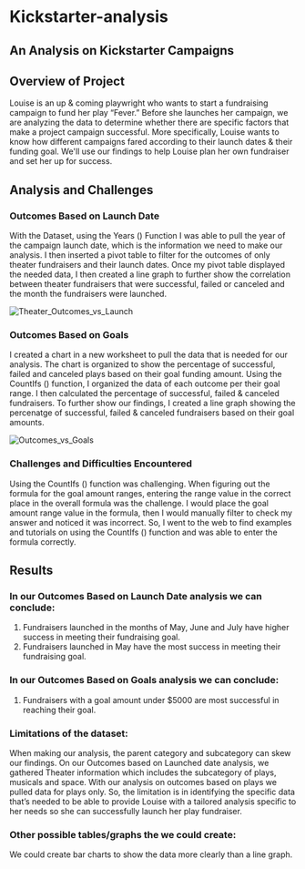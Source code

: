 # Kickstarter-analysis
## An Analysis on Kickstarter Campaigns
## Overview of Project
Louise is an up & coming playwright who wants to start a fundraising campaign to fund her play “Fever.” Before she launches her campaign, we are analyzing the data to determine whether there are specific factors that make a project campaign successful. More specifically, Louise wants to know how different campaigns fared according to their launch dates & their funding goal. We'll use our findings to help Louise plan her own fundraiser and set her up for success.

## Analysis and Challenges
### Outcomes Based on Launch Date
With the Dataset, using the Years () Function I was able to pull the year of the campaign launch date, which is the information we need to make our analysis. I then inserted a pivot table to filter for the outcomes of only theater fundraisers and their launch dates. Once my pivot table displayed the needed data, I then created a line graph to further show the correlation between theater fundraisers that were successful, failed or canceled and the month the fundraisers were launched.

![Theater_Outcomes_vs_Launch](https://user-images.githubusercontent.com/81998045/115982292-e6f59200-a567-11eb-93bc-92bb29df8a0c.png)

### Outcomes Based on Goals
I created a chart in a new worksheet to pull the data that is needed for our analysis. The chart is organized to show the percentage of successful, failed and canceled plays based on their goal funding amount. Using the CountIfs () function, I organized the data of each outcome per their goal range. I then calculated the percentage of successful, failed & canceled fundraisers. To further show our findings, I created a line graph showing the percenatge of successful, failed & canceled fundraisers based on their goal amounts.

![Outcomes_vs_Goals](https://user-images.githubusercontent.com/81998045/115982321-2c19c400-a568-11eb-8664-8b345993f286.png)


### Challenges and Difficulties Encountered
Using the CountIfs () function was challenging. When figuring out the formula for the goal amount ranges, entering the range value in the correct place in the overall formula was the challenge. I would place the goal amount range value in the formula, then I would manually filter to check my answer and noticed it was incorrect. So, I went to the web to find examples and tutorials on using the CountIfs () function and was able to enter the formula correctly.

## Results
### In our Outcomes Based on Launch Date analysis we can conclude:
  1. Fundraisers launched in the months of May, June and July have higher success in meeting their fundraising goal.
  2. Fundraisers launched in May have the most success in meeting their fundraising goal.

### In our Outcomes Based on Goals analysis we can conclude:
  1. Fundraisers with a goal amount under $5000 are most successful in reaching their goal.

### Limitations of the dataset:
When making our analysis, the parent category and subcategory can skew our findings. On our Outcomes based on Launched date analysis, we gathered Theater    information which includes the subcategory of plays, musicals and space. With our analysis on outcomes based on plays we pulled data for plays only. So, the limitation is in identifying the specific data that’s needed to be able to provide Louise with a tailored analysis specific to her needs so she can successfully launch her play fundraiser.

### Other possible tables/graphs the we could create:
We could create bar charts to show the data more clearly than a line graph.

